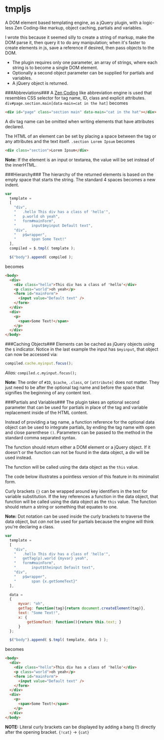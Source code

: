 tmpljs
=======

A DOM element based templating engine, as a jQuery plugin, with a logic-less Zen Coding-like markup, object caching, partials and variables.

I wrote this because it seemed silly to create a string of markup, make the DOM parse it, then query it to do any manipulation; when it's faster to create elements in js, save a reference if desired, then pass objects to the DOM.

* The plugin requires only one parameter, an array of strings, where each string is to become a single DOM element.
* Optionally a second object parameter can be supplied for partials and variables.
* A jQuery object is returned.

###Abbreviations###
A [Zen Coding](http://code.google.com/p/zen-coding/) like abbreviation engine is used that resembles CSS selector for tag name, ID, class and explicit attributes.
`div#page.section.main[data-main=cat in the hat]`
becomes
```html
<div id="page" class="section main" data-main="cat in the hat"></div>
```

A div tag name can be omitted when writing elements that have attributes declared.

The HTML of an element can be set by placing a space between the tag or any attributes and the text itself.
`.section Lorem Ipsum`
becomes
```html
<div class="section">Lorem Ipsum</div>
```

**Note:** If the element is an input or textarea, the value will be set instead of the innerHTML.

###Hierarchy###
The hierarchy of the returned elements is based on the empty space that starts the string.
The standard 4 spaces becomes a new indent.

```js
var
  template =
  [
    "div",
    "   .hello This div has a class of 'hello'",
    "   p.world oh yeah",
    "   form#mainForm",
    "       input$myinput Default text",
    "div",
    "   p$wrapper",
    "       span Some Text!"
  ],
  compiled = $.tmpl( template );

  $("body").append( compiled );
```
becomes
```html
<body>
  <div>
    <div class="hello">This div has a class of 'hello'</div>
    <p class="world">oh yeah</p>
    <form id="mainForm">
      <input value="Default text" />
    </form>
  </div>
  <div>
    <p>
      <span>Some Text!</span>
    </p>
  </div>
</body>
```
###Caching Objects###
Elements can be cached as jQuery objects using the `$` indicator. Notice in the last example the input has `$myinput`,
that object can now be accessed via:
```js
compiled.cache.myinput.focus();
```
*Alias:* `compiled.c.myinput.focus();`

**Note:** The order of `#ID`, `$cache`, `.class`, or `[attribute]` does not matter. They just need to be after the optional tag name and before the space that signifies the beginning of any content text.


###Partials and Variables###
The plugin takes an optional second parameter that can be used for partials in place of the tag and variable replacement inside of the HTML content.

Instead of providing a tag name, a function reference for the optional data object can be used to integrate partials,
by ending the tag name with open and close parenthese `()`. Parameters can be passed to the method in the standard comma separated syntax.

The function should return either a DOM element or a jQuery object. If it doesn't or the function can not be found in the data object, a div will be used instead.

The function will be called using the data object as the `this` value.

The code below illustrates a pointless version of this feature in its minimalist form.

Curly brackets `{}` can be wrapped around key identifiers in the text for variable substitution.
If the key references a function in the data object, that function will be called using the data object as the `this` value.
The function should return a string or something that equates to one.

**Note:** Dot notation can be used inside the curly brackets to traverse the data object, 
but *can not* be used for partials because the engine will think you're declaring a class.

```js
var
  template =
  [
    "div",
    "   .hello This div has a class of 'hello'",
    "   getTag(p).world {myvar} yeah",
    "   form#mainForm",
    "       input$theinput Default text",
    "div",
    "   p$wrapper",
    "       span {x.getSomeText}"
  ],

  data =
  {
      myvar: "oh",
      getTag: function(tag){return document.createElement(tag)},
      text: "Some Text!",
      x: {
          getSomeText: function(){return this.text; }
      }
  };

  $("body").append( $.tmpl( template, data ) );
```
becomes
```html
<body>
  <div>
    <div class="hello">This div has a class of 'hello'</div>
    <p class="world">oh yeah</p>
    <form id="mainForm">
      <input value="Default text" />
    </form>
  </div>
  <div>
    <p>
      <span>Some Text!</span>
    </p>
  </div>
</body>
```
**NOTE:** Literal curly brackets can be displayed by adding a bang (!) directly after the 
opening bracket. `{!cat}` -> `{cat}`